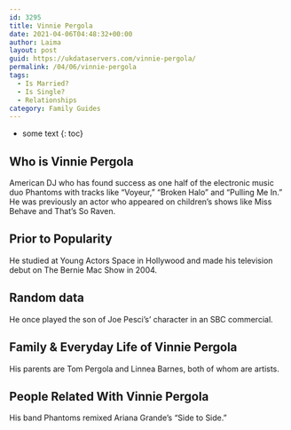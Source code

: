 ```yaml
---
id: 3295
title: Vinnie Pergola
date: 2021-04-06T04:48:32+00:00
author: Laima
layout: post
guid: https://ukdataservers.com/vinnie-pergola/
permalink: /04/06/vinnie-pergola
tags:
  - Is Married?
  - Is Single?
  - Relationships
category: Family Guides
---
```


* some text
{: toc}


## Who is Vinnie Pergola
                  
                  
                  
American DJ who has found success as one half of the electronic music duo Phantoms with tracks like &#8220;Voyeur,&#8221; &#8220;Broken Halo&#8221; and &#8220;Pulling Me In.&#8221; He was previously an actor who appeared on children&#8217;s shows like Miss Behave and That&#8217;s So Raven.
                  
              
            
              
            
                
                
                
## Prior to Popularity
                  
                  
                  
He studied at Young Actors Space in Hollywood and made his television debut on The Bernie Mac Show in 2004.
                  
              
            
              
            
                
                
                
## Random data
                  
                  
                  
He once played the son of Joe Pesci&#8217;s&#8217; character in an SBC commercial.
                  
              
            
              
            
                
                
                
## Family & Everyday Life of Vinnie Pergola
                  
                  
                  
His parents are Tom Pergola and Linnea Barnes, both of whom are artists.
                  
              
            
              
            
                
                
                
## People Related With Vinnie Pergola
                  
                  
                  
His band Phantoms remixed Ariana Grande&#8217;s &#8220;Side to Side.&#8221;
                  
              
            
              
            
                
              
            
              
              
            
            
              
            
          
          
          